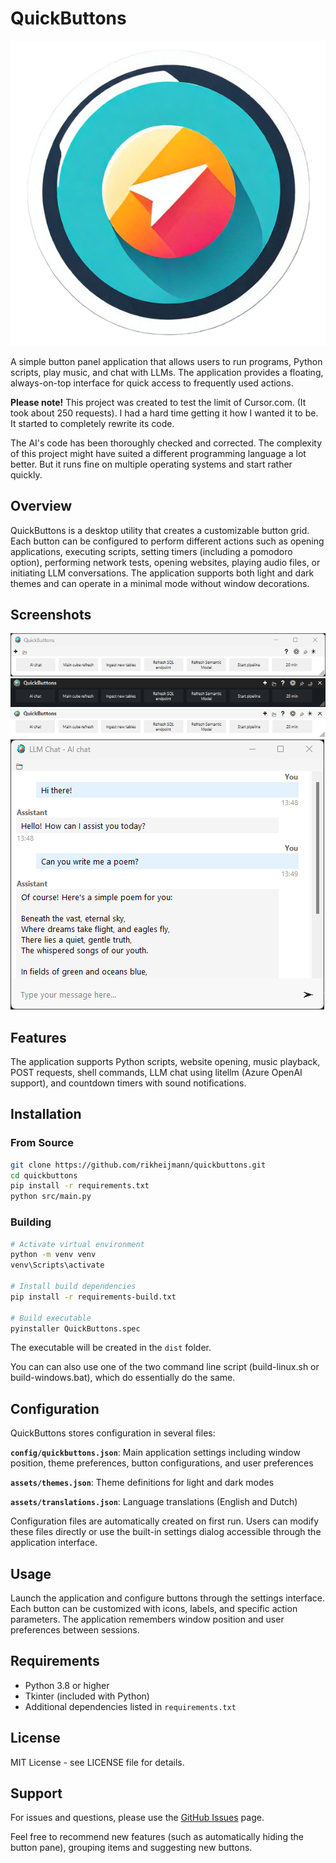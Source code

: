 # QuickButtons

![QuickButtons Logo](assets/quickbuttons.png)

A simple button panel application that allows users to run programs, Python scripts, play music, and chat with LLMs. The application provides a floating, always-on-top interface for quick access to frequently used actions.

**Please note!** This project was created to test the limit of Cursor.com. (It took about 250 requests). I had a hard time getting it how I wanted it to be. It started to completely rewrite its code.

The AI's code has been thoroughly checked and corrected. The complexity of this project might have suited a different programming language a lot better. But it runs fine on multiple operating systems and start rather quickly.


## Overview

QuickButtons is a desktop utility that creates a customizable button grid. Each button can be configured to perform different actions such as opening applications, executing scripts, setting timers (including a pomodoro option), performing network tests, opening websites, playing audio files, or initiating LLM conversations. The application supports both light and dark themes and can operate in a minimal mode without window decorations.

## Screenshots

![Light Theme](docs/light.png)
![Dark Theme](docs/minimal-dark.png)
![Minimal Mode](docs/minimal-white.png)
![LLM Chat](docs/ai.png)

## Features

The application supports Python scripts, website opening, music playback, POST requests, shell commands, LLM chat using litellm (Azure OpenAI support), and countdown timers with sound notifications.

## Installation

### From Source
```bash
git clone https://github.com/rikheijmann/quickbuttons.git
cd quickbuttons
pip install -r requirements.txt
python src/main.py
```

### Building
```bash
# Activate virtual environment
python -m venv venv
venv\Scripts\activate

# Install build dependencies
pip install -r requirements-build.txt

# Build executable
pyinstaller QuickButtons.spec
```

The executable will be created in the `dist` folder.

You can can also use one of the two command line script (build-linux.sh or build-windows.bat), which do essentially do the same.

## Configuration

QuickButtons stores configuration in several files:

**`config/quickbuttons.json`**: Main application settings including window position, theme preferences, button configurations, and user preferences

**`assets/themes.json`**: Theme definitions for light and dark modes

**`assets/translations.json`**: Language translations (English and Dutch)

Configuration files are automatically created on first run. Users can modify these files directly or use the built-in settings dialog accessible through the application interface.

## Usage

Launch the application and configure buttons through the settings interface. Each button can be customized with icons, labels, and specific action parameters. The application remembers window position and user preferences between sessions.

## Requirements

- Python 3.8 or higher
- Tkinter (included with Python)
- Additional dependencies listed in `requirements.txt`

## License

MIT License - see LICENSE file for details.

## Support

For issues and questions, please use the [GitHub Issues](https://github.com/rikheijmann/quickbuttons/issues) page. 

Feel free to recommend new features (such as automatically hiding the button pane), grouping items and suggesting new buttons.